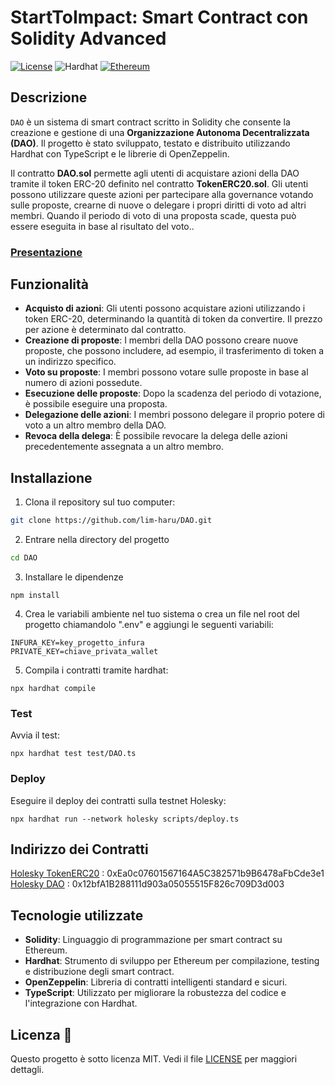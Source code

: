 # StartToImpact: Smart Contract con Solidity Advanced

[![License](https://img.shields.io/badge/license-MIT-blue.svg)](LICENSE)
![Hardhat](https://img.shields.io/badge/Hardhat-2.22.11-blue)
[![Ethereum](https://img.shields.io/badge/Powered%20by-Ethereum-blue)](https://ethereum.org/)

## Descrizione

`DAO` è un sistema di smart contract scritto in Solidity che consente la creazione e gestione di una **Organizzazione Autonoma Decentralizzata (DAO)**. Il progetto è stato sviluppato, testato e distribuito utilizzando Hardhat con TypeScript e le librerie di OpenZeppelin.

Il contratto **DAO.sol** permette agli utenti di acquistare azioni della DAO tramite il token ERC-20 definito nel contratto **TokenERC20.sol**. Gli utenti possono utilizzare queste azioni per partecipare alla governance votando sulle proposte, crearne di nuove o delegare i propri diritti di voto ad altri membri. Quando il periodo di voto di una proposta scade, questa può essere eseguita in base al risultato del voto..

### [Presentazione](https://www.canva.com/design/DAGSOPLJAAM/n4LvwbfO0rMvK5oGaUTpwA/view?utm_content=DAGSOPLJAAM&utm_campaign=designshare&utm_medium=link&utm_source=editor)

## Funzionalità

- **Acquisto di azioni**: Gli utenti possono acquistare azioni utilizzando i token ERC-20, determinando la quantità di token da convertire. Il prezzo per azione è determinato dal contratto.
- **Creazione di proposte**: I membri della DAO possono creare nuove proposte, che possono includere, ad esempio, il trasferimento di token a un indirizzo specifico.
- **Voto su proposte**: I membri possono votare sulle proposte in base al numero di azioni possedute.
- **Esecuzione delle proposte**: Dopo la scadenza del periodo di votazione, è possibile eseguire una proposta.
- **Delegazione delle azioni**: I membri possono delegare il proprio potere di voto a un altro membro della DAO.
- **Revoca della delega**: È possibile revocare la delega delle azioni precedentemente assegnata a un altro membro.

## Installazione

1. Clona il repository sul tuo computer:

```bash
git clone https://github.com/lim-haru/DAO.git
```

2. Entrare nella directory del progetto

```bash
cd DAO
```

3. Installare le dipendenze

```
npm install
```

4. Crea le variabili ambiente nel tuo sistema o crea un file nel root del progetto chiamandolo ".env" e aggiungi le seguenti variabili:

```
INFURA_KEY=key_progetto_infura
PRIVATE_KEY=chiave_privata_wallet
```

5. Compila i contratti tramite hardhat:

```
npx hardhat compile
```

### Test

Avvia il test:

```
npx hardhat test test/DAO.ts
```

### Deploy

Eseguire il deploy dei contratti sulla testnet Holesky:

```
npx hardhat run --network holesky scripts/deploy.ts
```

## Indirizzo dei Contratti

[Holesky TokenERC20](https://holesky.beaconcha.in/address/0x12bfa1b288111d903a05055515f826c709d3d003) : 0xEa0c07601567164A5C382571b9B6478aFbCde3e1  
[Holesky DAO](https://holesky.beaconcha.in/address/0xea0c07601567164a5c382571b9b6478afbcde3e1) : 0x12bfA1B288111d903a05055515F826c709D3d003

## Tecnologie utilizzate

- **Solidity**: Linguaggio di programmazione per smart contract su Ethereum.
- **Hardhat**: Strumento di sviluppo per Ethereum per compilazione, testing e distribuzione degli smart contract.
- **OpenZeppelin**: Libreria di contratti intelligenti standard e sicuri.
- **TypeScript**: Utilizzato per migliorare la robustezza del codice e l'integrazione con Hardhat.

## Licenza 📄

Questo progetto è sotto licenza MIT. Vedi il file [LICENSE](LICENSE) per maggiori dettagli.
